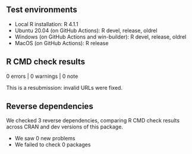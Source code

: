 ## Test environments
* Local R installation: R 4.1.1
* Ubuntu 20.04 (on GitHub Actions): R devel, release, oldrel
* Windows (on GitHub Actions and win-builder): R devel, release, oldrel
* MacOS (on GitHub Actions): R release

## R CMD check results

0 errors | 0 warnings | 0 note

This is a resubmission: invalid URLs were fixed.

## Reverse dependencies

We checked 3 reverse dependencies, comparing R CMD check results across CRAN and dev versions of this package.

* We saw 0 new problems
* We failed to check 0 packages
